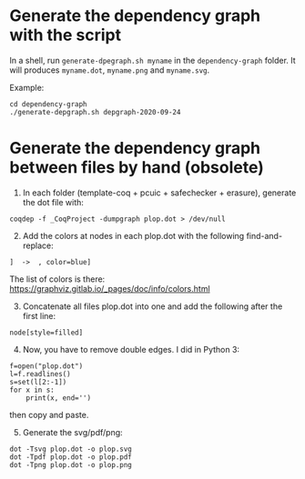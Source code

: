 # Generate the dependency graph with the script

In a shell, run `generate-dpegraph.sh myname` in the `dependency-graph`
folder. It will produces `myname.dot`, `myname.png` and `myname.svg`.

Example:
```
cd dependency-graph
./generate-depgraph.sh depgraph-2020-09-24
```

# Generate the dependency graph between files by hand (obsolete)

1. In each folder (template-coq + pcuic + safechecker + erasure), generate the dot file with:
```
coqdep -f _CoqProject -dumpgraph plop.dot > /dev/null
```

2. Add the colors at nodes in each plop.dot with the following find-and-replace:
```
]  ->  , color=blue]
```
The list of colors is there:
https://graphviz.gitlab.io/_pages/doc/info/colors.html

3. Concatenate all files plop.dot into one and add the following after the first line:
```
node[style=filled]
```

4. Now, you have to remove double edges. I did in Python 3:
```
f=open("plop.dot")
l=f.readlines()
s=set(l[2:-1])
for x in s:
	print(x, end='')
```
then copy and paste.

5. Generate the svg/pdf/png:
```
dot -Tsvg plop.dot -o plop.svg
dot -Tpdf plop.dot -o plop.pdf
dot -Tpng plop.dot -o plop.png
```
